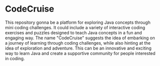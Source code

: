 # CodeCruise

This repository gonna be a platform for exploring Java concepts through mini coding challenges. It could include a variety of interactive coding exercises and puzzles designed to teach Java concepts in a fun and engaging way. The name "CodeCruise" suggests the idea of embarking on a journey of learning through coding challenges, while also hinting at the idea of exploration and adventure. This can be an innovative and exciting way to learn Java and create a supportive community for people interested in coding.
